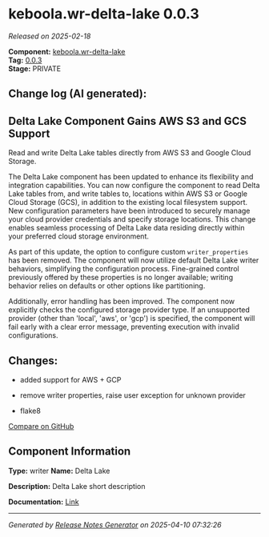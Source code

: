 #  keboola.wr-delta-lake 0.0.3

_Released on 2025-02-18_

**Component:** [keboola.wr-delta-lake](https://github.com/keboola/component-delta-lake)  
**Tag:** [0.0.3](https://github.com/keboola/component-delta-lake/releases/tag/0.0.3)  
**Stage:** PRIVATE


## Change log (AI generated):
## Delta Lake Component Gains AWS S3 and GCS Support
Read and write Delta Lake tables directly from AWS S3 and Google Cloud Storage.

The Delta Lake component has been updated to enhance its flexibility and integration capabilities. You can now configure the component to read Delta Lake tables from, and write tables to, locations within AWS S3 or Google Cloud Storage (GCS), in addition to the existing local filesystem support. New configuration parameters have been introduced to securely manage your cloud provider credentials and specify storage locations. This change enables seamless processing of Delta Lake data residing directly within your preferred cloud storage environment.

As part of this update, the option to configure custom `writer_properties` has been removed. The component will now utilize default Delta Lake writer behaviors, simplifying the configuration process. Fine-grained control previously offered by these properties is no longer available; writing behavior relies on defaults or other options like partitioning.

Additionally, error handling has been improved. The component now explicitly checks the configured storage provider type. If an unsupported provider (other than 'local', 'aws', or 'gcp') is specified, the component will fail early with a clear error message, preventing execution with invalid configurations.



## Changes:



- added support for AWS + GCP 




- remove writer properties, raise user exception for unknown provider 




- flake8 



[Compare on GitHub](https://github.com/keboola/component-delta-lake/compare/0.0.2...0.0.3)



## Component Information
**Type:** writer
**Name:** Delta Lake

**Description:** Delta Lake short description


**Documentation:** [Link](https://github.com/keboola/component-delta-lake.git/blob/master/README.md)



---
_Generated by [Release Notes Generator](https://github.com/keboola/release-notes-generator)
on 2025-04-10 07:32:26_